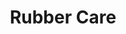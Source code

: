 ---
title: "Rubber Care"
url: /thankalam-kothamangalam/rubber-care-kothamangalam-kottappady-road/
shop: agrarian
---